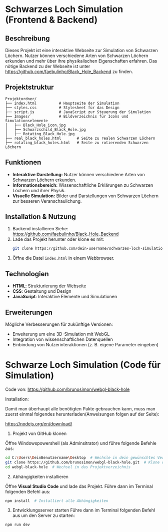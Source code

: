 # Schwarzes Loch Simulation (Frontend & Backend)

## Beschreibung
Dieses Projekt ist eine interaktive Webseite zur Simulation von Schwarzen Löchern. Nutzer können verschiedene Arten von Schwarzen Löchern erkunden und mehr über ihre physikalischen Eigenschaften erfahren. Das nötige Backend zu der Webseite ist unter https://github.com/faebulinho/Black_Hole_Backend zu finden.

## Projektstruktur
```
Projektordner/
├── index.html          # Hauptseite der Simulation
├── styles.css          # Stylesheet für das Design
├── script.js           # JavaScript zur Steuerung der Simulation
├── Images/             # Bildverzeichnis für Icons und Simulationselemente
│   ├── Black_Hole_icon.jpg
│   ├── Schwarzschild_Black_Hole.jpg
│   ├── Rotating_Black_Hole.jpg
├── real_black_holes.html       # Seite zu realen Schwarzen Löchern
├── rotating_black_holes.html   # Seite zu rotierenden Schwarzen Löchern
```

## Funktionen
- **Interaktive Darstellung:** Nutzer können verschiedene Arten von Schwarzen Löchern erkunden.
- **Informationsbereich:** Wissenschaftliche Erklärungen zu Schwarzen Löchern und ihrer Physik.
- **Visuelle Simulation:** Bilder und Darstellungen von Schwarzen Löchern zur besseren Veranschaulichung.

## Installation & Nutzung
1. Backend installieren Siehe: https://github.com/faebulinho/Black_Hole_Backend
2. Lade das Projekt herunter oder klone es mit:
   ```bash
   git clone https://github.com/dein-username/schwarzes-loch-simulation.git
   ```
3. Öffne die Datei `index.html` in einem Webbrowser.

## Technologien
- **HTML**: Strukturierung der Webseite
- **CSS**: Gestaltung und Design
- **JavaScript**: Interaktive Elemente und Simulationen

## Erweiterungen
Mögliche Verbesserungen für zukünftige Versionen:
- Erweiterung um eine 3D-Simulation mit WebGL
- Integration von wissenschaftlichen Datenquellen
- Einbindung von Nutzerinteraktionen (z. B. eigene Parameter eingeben)

# Schwarze Loch Simulation (Code für Simulation)

Code von: https://github.com/brunosimon/webgl-black-hole

Installation:

Damit man überhaupt alle benötigten Pakte gebrauchen kann, muss man zuerst einmal folgendes herunterladen(Anweisungen folgen auf der Seite):

https://nodejs.org/en/download/


1. Projekt von GitHub klonen

Öffne Windowspowershell (als Adminsitrator) und führe folgende Befehle aus:

```bash
cd C:\Users\DeinBenutzername\Desktop  # Wechsle in dein gewünschtes Verzeichnis
git clone https://github.com/brunosimon/webgl-black-hole.git  # Klone das Repository
cd webgl-black-hole  # Wechsel in das Projektverzeichnis
```

2. Abhängigkeiten installieren

Öffne **Visual Studio Code** und lade das Projekt.
Führe dann im Terminal folgenden Befehl aus:

```bash
npm install  # Installiert alle Abhängigkeiten
```

3. Entwicklungsserver starten
Führe dann im Terminal folgenden Befehl aus um den Server zu starten:

```bash
npm run dev
```

